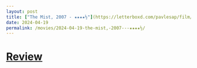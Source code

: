 ```yaml
---
layout: post
title: ["The Mist, 2007 - ★★★★½"](https://letterboxd.com/pavlesap/film/the-mist/) #"The Mist, 2007 - ★★★★½"
date: 2024-04-19
permalink: /movies/2024-04-19-the-mist,-2007---★★★★½/
---
```


# [Review](https://letterboxd.com/pavlesap/film/the-mist/)

